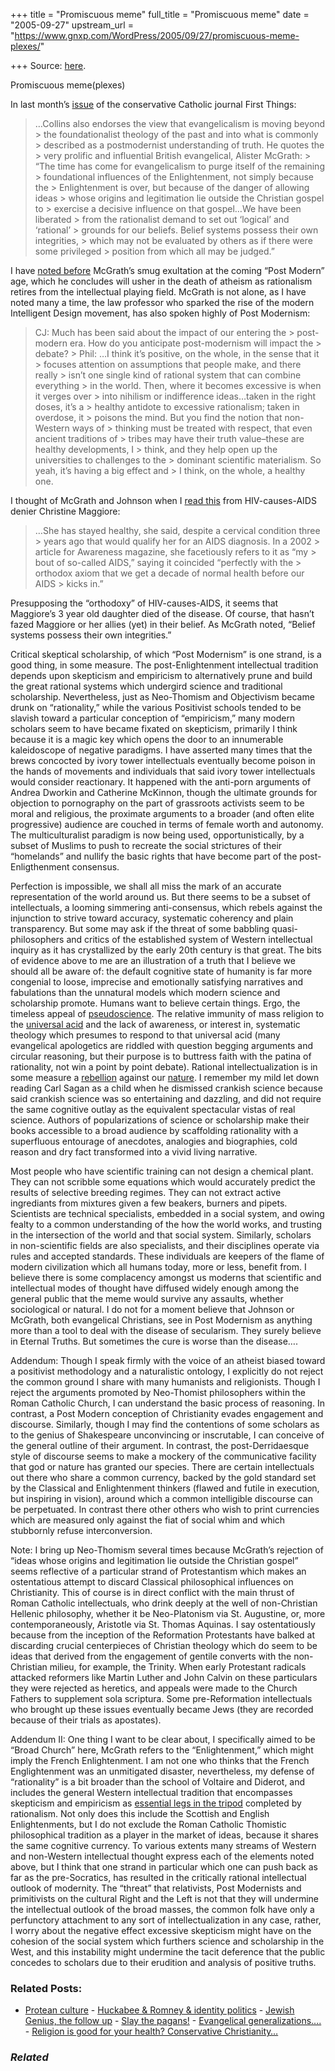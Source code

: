 +++
title = "Promiscuous meme"
full_title = "Promiscuous meme"
date = "2005-09-27"
upstream_url = "https://www.gnxp.com/WordPress/2005/09/27/promiscuous-meme-plexes/"

+++
Source: [here](https://www.gnxp.com/WordPress/2005/09/27/promiscuous-meme-plexes/).

Promiscuous meme(plexes)

In last month’s [issue](http://firstthings.com/ftissues/ft0508/public.html) of the conservative Catholic journal First Things:

> …Collins also endorses the view that evangelicalism is moving beyond > the foundationalist theology of the past and into what is commonly > described as a postmodernist understanding of truth. He quotes the > very prolific and influential British evangelical, Alister McGrath: > “The time has come for evangelicalism to purge itself of the remaining > foundational influences of the Enlightenment, not simply because the > Enlightenment is over, but because of the danger of allowing ideas > whose origins and legitimation lie outside the Christian gospel to > exercise a decisive influence on that gospel…We have been liberated > from the rationalist demand to set out ‘logical’ and ‘rational’ > grounds for our beliefs. Belief systems possess their own integrities, > which may not be evaluated by others as if there were some privileged > position from which all may be judged.”

I have [noted before](https://www.gnxp.com/MT2/archives/002917.html) McGrath’s smug exultation at the coming “Post Modern” age, which he concludes will usher in the death of atheism as rationalism retires from the intellectual playing field. McGrath is not alone, as I have noted many a time, the law professor who sparked the rise of the modern Intelligent Design movement, has also spoken highly of Post Modernism:

> CJ: Much has been said about the impact of our entering the > post-modern era. How do you anticipate post-modernism will impact the > debate? >
> Phil: …I think it’s positive, on the whole, in the sense that it > focuses attention on assumptions that people make, and there really > isn’t one single kind of rational system that can combine everything > in the world. Then, where it becomes excessive is when it verges over > into nihilism or indifference ideas…taken in the right doses, it’s a > healthy antidote to excessive rationalism; taken in overdose, it > poisons the mind. But you find the notion that non-Western ways of > thinking must be treated with respect, that even ancient traditions of > tribes may have their truth value–these are healthy developments, I > think, and they help open up the universities to challenges to the > dominant scientific materialism. So yeah, it’s having a big effect and > I think, on the whole, a healthy one.

I thought of McGrath and Johnson when I [read this](http://ktla.trb.com/news/local/la-me-eliza24sep24,0,2413234.story?coll=ktla-news-1) from HIV-causes-AIDS denier Christine Maggiore:

> …She has stayed healthy, she said, despite a cervical condition three > years ago that would qualify her for an AIDS diagnosis. In a 2002 > article for Awareness magazine, she facetiously refers to it as “my > bout of so-called AIDS,” saying it coincided “perfectly with the > orthodox axiom that we get a decade of normal health before our AIDS > kicks in.”

Presupposing the “orthodoxy” of HIV-causes-AIDS, it seems that Maggiore’s 3 year old daughter died of the disease. Of course, that hasn’t fazed Maggiore or her allies (yet) in their belief. As McGrath noted, “Belief systems possess their own integrities.”

Critical skeptical scholarship, of which “Post Modernism” is one strand, is a good thing, in some measure. The post-Enlightenment intellectual tradition depends upon skepticism and empiricism to alternatively prune and build the great rational systems which undergird science and traditional scholarship. Nevertheless, just as Neo-Thomism and Objectivism became drunk on “rationality,” while the various Positivist schools tended to be slavish toward a particular conception of “empiricism,” many modern scholars seem to have became fixated on skepticism, primarily I think because it is a magic key which opens the door to an innumerable kaleidoscope of negative paradigms. I have asserted many times that the brews concocted by ivory tower intellectuals eventually become poison in the hands of movements and individuals that said ivory tower intellectuals would consider reactionary. It happened with the anti-porn arguments of Andrea Dworkin and Catherine McKinnon, though the ultimate grounds for objection to pornography on the part of grassroots activists seem to be moral and religious, the proximate arguments to a broader (and often elite progressive) audience are couched in terms of female worth and autonomy. The multiculturalist paradigm is now being used, opportunistically, by a subset of Muslims to push to recreate the social strictures of their “homelands” and nullify the basic rights that have become part of the post-Enligthenment consensus.

Perfection is impossible, we shall all miss the mark of an accurate representation of the world around us. But there seems to be a subset of intellectuals, a looming simmering anti-consensus, which rebels against the injunction to strive toward accuracy, systematic coherency and plain transparency. But some may ask if the threat of some babbling quasi-philosophers and critics of the established system of Western intellectual inquiry as it has crystallized by the early 20th century is that great. The bits of evidence above to me are an illustration of a truth that I believe we should all be aware of: the default cognitive state of humanity is far more congenial to loose, imprecise and emotionally satisfying narratives and fabulations than the unnatural models which modern science and scholarship promote. Humans want to believe certain things. Ergo, the timeless appeal of [pseudoscience](https://www.gnxp.com/blog/2005/09/common-evocations.php). The relative immunity of mass religion to the [universal acid](http://serendip.brynmawr.edu/sci_cult/evolit/s05/web2/ecarey.html) and the lack of awareness, or interest in, systematic theology which presumes to respond to that universal acid (many evangelical apologetics are riddled with question begging arguments and circular reasoning, but their purpose is to buttress faith with the patina of rationality, not win a point by point debate). Rational intellectualization is in some measure a [rebellion](https://www.amazon.com/exec/obidos/ASIN/0226770893/geneexpressio-20/002-4616924-4272818) against our [nature](https://www.amazon.com/exec/obidos/ASIN/0674910192/geneexpressio-20/002-4616924-4272818). I remember my mild let down reading Carl Sagan as a child when he dismissed crankish science because said crankish science was so entertaining and dazzling, and did not require the same cognitive outlay as the equivalent spectacular vistas of real science. Authors of popularizations of science or scholarship make their books accessible to a broad audience by scaffolding rationality with a superfluous entourage of anecdotes, analogies and biographies, cold reason and dry fact transformed into a vivid living narrative.

Most people who have scientific training can not design a chemical plant. They can not scribble some equations which would accurately predict the results of selective breeding regimes. They can not extract active ingrediants from mixtures given a few beakers, burners and pipets. Scientists are technical specialists, embedded in a social system, and owing fealty to a common understanding of the how the world works, and trusting in the intersection of the world and that social system. Similarly, scholars  
in non-scientific fields are also specialists, and their disciplines operate via rules and accepted standards. These individuals are keepers of the flame of modern civilization which all humans today, more or less, benefit from. I believe there is some complacency amongst us moderns that scientific and intellectual modes of thought have diffused widely enough among the general public that the meme would survive any assaults, whether sociological or natural. I do not for a moment believe that Johnson or McGrath, both evangelical Christians, see in Post Modernism as anything more than a tool to deal with the disease of secularism. They surely believe in Eternal Truths. But sometimes the cure is worse than the disease….

Addendum: Though I speak firmly with the voice of an atheist biased toward a positivist methodology and a naturalistic ontology, I explicitly do not reject the common ground I share with many humanists and religionists. Though I reject the arguments promoted by Neo-Thomist philosophers within the Roman Catholic Church, I can understand the basic process of reasoning. In contrast, a Post Modern conception of Christianity evades engagement and discourse. Similarly, though I may find the contentions of some scholars as to the genius of Shakespeare unconvincing or inscrutable, I can conceive of the general outline of their argument. In contrast, the post-Derridaesque style of discourse seems to make a mockery of the communicative facility that god or nature has granted our species. There are certain intellectuals out there who share a common currency, backed by the gold standard set by the Classical and Enlightenment thinkers (flawed and futile in execution, but inspiring in vision), around which a common intelligible discourse can be perpetuated. In contrast there other others who wish to print currencies which are measured only against the fiat of social whim and which stubbornly refuse interconversion.

Note: I bring up Neo-Thomism several times because McGrath’s rejection of “ideas whose origins and legitimation lie outside the Christian gospel” seems reflective of a particular strand of Protestantism which makes an ostentatious attempt to discard Classical philosophical influences on Christianity. This of course is in direct conflict with the main thrust of Roman Catholic intellectuals, who drink deeply at the well of non-Christian Hellenic philosophy, whether it be Neo-Platonism via St. Augustine, or, more contemporaneously, Aristotle via St. Thomas Aquinas. I say ostentatiously because from the inception of the Reformation Protestants have balked at discarding crucial centerpieces of Christian theology which do seem to be ideas that derived from the engagement of gentile converts with the non-Christian milieu, for example, the Trinity. When early Protestant radicals attacked reformers like Martin Luther and John Calvin on these particulars they were rejected as heretics, and appeals were made to the Church Fathers to supplement sola scriptura. Some pre-Reformation intellectuals who brought up these issues eventually became Jews (they are recorded because of their trials as apostates).

Addendum II: One thing I want to be clear about, I specifically aimed to be “Broad Church” here, McGrath refers to the “Enlightenment,” which might imply the French Enlightenment. I am not one who thinks that the French Englightenment was an unmitigated disaster, nevertheless, my defense of “rationality” is a bit broader than the school of Voltaire and Diderot, and includes the general Western intellectual tradition that encompasses skepticism and empiricism as [essential legs in the tripod](https://www.gnxp.com/MT2/archives/001323.html) completed by rationalism. Not only does this include the Scottish and English Enlightenments, but I do not exclude the Roman Catholic Thomistic philosophical tradition as a player in the market of ideas, because it shares the same cognitive currency. To various extents many streams of Western and non-Western intellectual thought express each of the elements noted above, but I think that one strand in particular which one can push back as far as the pre-Socratics, has resulted in the critically rational intellectual outlook of modernity. The “threat” that relativists, Post Modernists and primitivists on the cultural Right and the Left is not that they will undermine the intellectual outlook of the broad masses, the common folk have only a perfunctory attachment to any sort of intellectualization in any case, rather, I worry about the negative effect excessive skepticism might have on the cohesion of the social system which furthers science and scholarship in the West, and this instability might undermine the tacit deference that the public concedes to scholars due to their erudition and analysis of positive truths.

### Related Posts:

- [Protean
  culture](https://www.gnxp.com/WordPress/2006/08/13/protean-culture/) - [Huckabee & Romney & identity
  politics](https://www.gnxp.com/WordPress/2008/01/19/huckabee-romney-identity-politics/) - [Jewish Genius, the follow
  up](https://www.gnxp.com/WordPress/2007/07/07/jewish-genius-the-follow-up/) - [Slay the
  pagans!](https://www.gnxp.com/WordPress/2006/11/04/slay-the-pagans/) - [Evangelical
  generalizations....](https://www.gnxp.com/WordPress/2005/05/22/evangelical-generalizations/) - [Religion is good for your health? Conservative
  Christianity…](https://www.gnxp.com/WordPress/2008/07/05/religion-is-good-for-your-health-conservative-christianity-bad/)

### *Related*

[](https://www.addtoany.com/add_to/facebook?linkurl=https%3A%2F%2Fwww.gnxp.com%2FWordPress%2F2005%2F09%2F27%2Fpromiscuous-meme-plexes%2F&linkname=Promiscuous%20meme%28plexes%29 "Facebook")[](https://www.addtoany.com/add_to/twitter?linkurl=https%3A%2F%2Fwww.gnxp.com%2FWordPress%2F2005%2F09%2F27%2Fpromiscuous-meme-plexes%2F&linkname=Promiscuous%20meme%28plexes%29 "Twitter")[](https://www.addtoany.com/add_to/email?linkurl=https%3A%2F%2Fwww.gnxp.com%2FWordPress%2F2005%2F09%2F27%2Fpromiscuous-meme-plexes%2F&linkname=Promiscuous%20meme%28plexes%29 "Email")[](https://www.addtoany.com/share)
